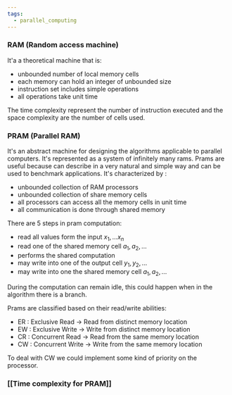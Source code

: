 ```yaml
---
tags:
  - parallel_computing
---
```

### RAM (Random access machine)

It'a a theoretical machine that is:
- unbounded number of local memory cells
- each memory can hold an integer of unbounded size
- instruction set includes simple operations
- all operations take unit time

The time complexity represent the number of instruction executed and the space complexity are the number of cells used.

### PRAM (Parallel RAM)

It's an abstract machine for designing the algorithms applicable to parallel computers. It's represented as a system of infinitely many rams. Prams are useful because can describe in a very natural and simple way and can be used to benchmark applications. 
It's characterized by :
- unbounded collection of RAM processors
- unbounded collection of share memory cells
- all processors can access all the memory cells in unit time
- all communication is done through shared memory

There are 5 steps in pram computation:
- read all values form the input $x_{1},\dots x_{n}$
- read one of the shared memory cell $a_{1},a_{2},\dots$
- performs the shared computation
- may write into one of the output cell $y_{1},y_{2},\dots$
- may write into one the shared memory cell $a_{1},a_{2},\dots$

During the computation can remain idle, this could happen when in the algorithm there is a branch.

Prams are classified based on their read/write abilities:
- ER : Exclusive Read -> Read from distinct memory location
- EW : Exclusive Write -> Write from distinct memory location
- CR : Concurrent Read -> Read from the same memory location
- CW : Concurrent Write -> Write from the same memory location

To deal with CW we could implement some kind of priority on the processor.

### [[Time complexity for PRAM]]